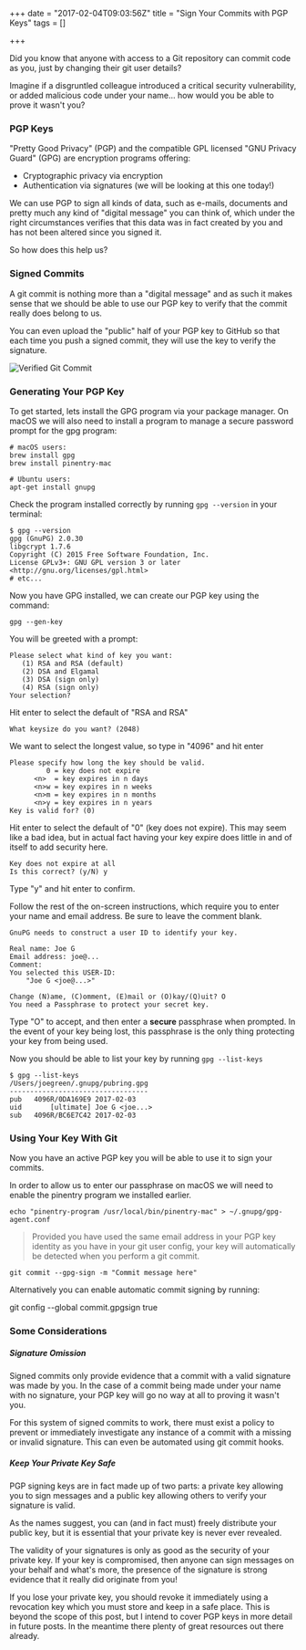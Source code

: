+++
date = "2017-02-04T09:03:56Z"
title = "Sign Your Commits with PGP Keys"
tags = []

+++

Did you know that anyone with access to a Git repository can commit code as you, just by changing their git user details?

Imagine if a disgruntled colleague introduced a critical security vulnerability, or added malicious code under your name... how would you be able to prove it wasn't you?

<!-- more -->

### PGP Keys

"Pretty Good Privacy" (PGP) and the compatible GPL licensed "GNU Privacy Guard" (GPG) are encryption programs
offering:

 * Cryptographic privacy via encryption
 * Authentication via signatures (we will be looking at this one today!)

We can use PGP to sign all kinds of data, such as e-mails, documents and pretty much any kind of "digital message"
you can think of, which under the right circumstances verifies that this data was in fact created by you and has
not been altered since you signed it.

So how does this help us?

### Signed Commits

A git commit is nothing more than a "digital message" and as such it makes sense that we should be able to use our
PGP key to verify that the commit really does belong to us.

You can even upload the "public" half of your PGP key to GitHub so that each time you push a signed commit, they will
use the key to verify the signature.

![Verified Git Commit](/images/sign-commits-with-pgp/verified-commit-github.png)

### Generating Your PGP Key

To get started, lets install the GPG program via your package manager. On macOS we will also need to install a program
to manage a secure password prompt for the gpg program:

    # macOS users:
    brew install gpg
    brew install pinentry-mac

    # Ubuntu users:
    apt-get install gnupg

Check the program installed correctly by running `gpg --version` in your terminal:

~~~
$ gpg --version
gpg (GnuPG) 2.0.30
libgcrypt 1.7.6
Copyright (C) 2015 Free Software Foundation, Inc.
License GPLv3+: GNU GPL version 3 or later <http://gnu.org/licenses/gpl.html>
# etc...
~~~

Now you have GPG installed, we can create our PGP key using the command:

    gpg --gen-key

You will be greeted with a prompt:

~~~
Please select what kind of key you want:
   (1) RSA and RSA (default)
   (2) DSA and Elgamal
   (3) DSA (sign only)
   (4) RSA (sign only)
Your selection?
~~~
Hit enter to select the default of "RSA and RSA"

~~~
What keysize do you want? (2048)
~~~
We want to select the longest value, so type in "4096" and hit enter

~~~
Please specify how long the key should be valid.
         0 = key does not expire
      <n>  = key expires in n days
      <n>w = key expires in n weeks
      <n>m = key expires in n months
      <n>y = key expires in n years
Key is valid for? (0)
~~~
Hit enter to select the default of "0" (key does not expire). This may seem like a bad idea, but in actual fact having
your key expire does little in and of itself to add security here.

~~~
Key does not expire at all
Is this correct? (y/N) y
~~~
Type "y" and hit enter to confirm.

Follow the rest of the on-screen instructions, which require you to enter your name and email address.
Be sure to leave the comment blank.

~~~
GnuPG needs to construct a user ID to identify your key.

Real name: Joe G
Email address: joe@...
Comment:
You selected this USER-ID:
    "Joe G <joe@...>"

Change (N)ame, (C)omment, (E)mail or (O)kay/(Q)uit? O
You need a Passphrase to protect your secret key.
~~~

Type "O" to accept, and then enter a **secure** passphrase when prompted. In the event of your key being lost, this
passphrase is the only thing protecting your key from being used.

Now you should be able to list your key by running `gpg --list-keys`

~~~
$ gpg --list-keys
/Users/joegreen/.gnupg/pubring.gpg
----------------------------------
pub   4096R/0DA169E9 2017-02-03
uid       [ultimate] Joe G <joe...>
sub   4096R/BC6E7C42 2017-02-03
~~~

### Using Your Key With Git

Now you have an active PGP key you will be able to use it to sign your commits.

In order to allow us to enter our passphrase on macOS we will need to enable the pinentry program we installed earlier.

    echo "pinentry-program /usr/local/bin/pinentry-mac" > ~/.gnupg/gpg-agent.conf


> Provided you have used the same email address in your PGP key identity as you have in your git user config,
your key will automatically be detected when you perform a git commit.

    git commit --gpg-sign -m "Commit message here"

Alternatively you can enable automatic commit signing by running:

   git config --global commit.gpgsign true

### Some Considerations

##### Signature Omission

Signed commits only provide evidence that a commit with a valid signature was made by you.
In the case of a commit being made under your name with no signature, your PGP key will go no way at all to proving
it wasn't you.

For this system of signed commits to work, there must exist a policy to prevent or immediately investigate
any instance of a commit with a missing or invalid signature. This can even be automated using git commit hooks.

##### Keep Your Private Key Safe

PGP signing keys are in fact made up of two parts: a private key allowing you to sign messages and a public key
allowing others to verify your signature is valid.

As the names suggest, you can (and in fact must) freely distribute your public key, but it is essential that your
private key is never ever revealed.

The validity of your signatures is only as good as the security of your private key. If your key is compromised, then
anyone can sign messages on your behalf and what's more, the presence of the signature is strong evidence that it really
did originate from you!

If you lose your private key, you should revoke it immediately using a revocation key which you must store and
keep in a safe place. This is beyond the scope of this post, but I intend to cover PGP keys in more detail in
future posts. In the meantime there plenty of great resources out there already.

